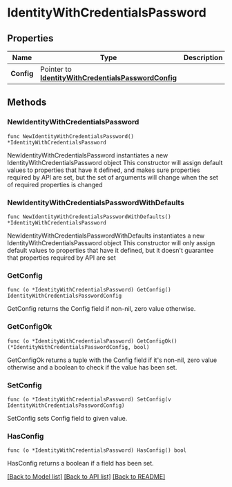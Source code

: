 # IdentityWithCredentialsPassword

## Properties

Name | Type | Description | Notes
------------ | ------------- | ------------- | -------------
**Config** | Pointer to [**IdentityWithCredentialsPasswordConfig**](IdentityWithCredentialsPasswordConfig.md) |  | [optional] 

## Methods

### NewIdentityWithCredentialsPassword

`func NewIdentityWithCredentialsPassword() *IdentityWithCredentialsPassword`

NewIdentityWithCredentialsPassword instantiates a new IdentityWithCredentialsPassword object
This constructor will assign default values to properties that have it defined,
and makes sure properties required by API are set, but the set of arguments
will change when the set of required properties is changed

### NewIdentityWithCredentialsPasswordWithDefaults

`func NewIdentityWithCredentialsPasswordWithDefaults() *IdentityWithCredentialsPassword`

NewIdentityWithCredentialsPasswordWithDefaults instantiates a new IdentityWithCredentialsPassword object
This constructor will only assign default values to properties that have it defined,
but it doesn't guarantee that properties required by API are set

### GetConfig

`func (o *IdentityWithCredentialsPassword) GetConfig() IdentityWithCredentialsPasswordConfig`

GetConfig returns the Config field if non-nil, zero value otherwise.

### GetConfigOk

`func (o *IdentityWithCredentialsPassword) GetConfigOk() (*IdentityWithCredentialsPasswordConfig, bool)`

GetConfigOk returns a tuple with the Config field if it's non-nil, zero value otherwise
and a boolean to check if the value has been set.

### SetConfig

`func (o *IdentityWithCredentialsPassword) SetConfig(v IdentityWithCredentialsPasswordConfig)`

SetConfig sets Config field to given value.

### HasConfig

`func (o *IdentityWithCredentialsPassword) HasConfig() bool`

HasConfig returns a boolean if a field has been set.


[[Back to Model list]](../README.md#documentation-for-models) [[Back to API list]](../README.md#documentation-for-api-endpoints) [[Back to README]](../README.md)


